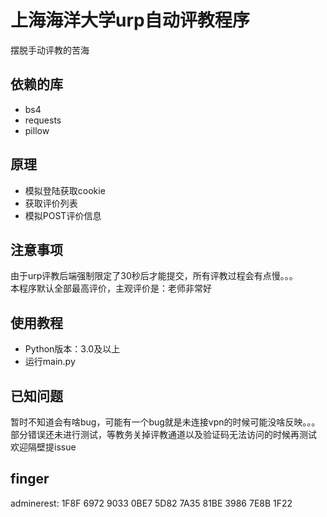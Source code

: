 # 上海海洋大学urp自动评教程序
摆脱手动评教的苦海   

## 依赖的库
* bs4   
* requests   
* pillow   

## 原理
* 模拟登陆获取cookie   
* 获取评价列表   
* 模拟POST评价信息   

## 注意事项
由于urp评教后端强制限定了30秒后才能提交，所有评教过程会有点慢。。。   
本程序默认全部最高评价，主观评价是：老师非常好   

## 使用教程
* Python版本：3.0及以上   
* 运行main.py   

## 已知问题
暂时不知道会有啥bug，可能有一个bug就是未连接vpn的时候可能没啥反映。。。   
部分错误还未进行测试，等教务关掉评教通道以及验证码无法访问的时候再测试   
欢迎隔壁提issue  

## finger
adminerest: 1F8F 6972 9033 0BE7 5D82  7A35 81BE 3986 7E8B 1F22   
